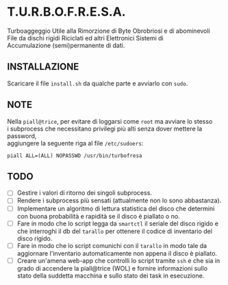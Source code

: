# T.U.R.B.O.F.R.E.S.A.  
Turboaggeggio Utile alla Rimorzione di Byte Obrobriosi e di abominevoli  
File da dischi rigidi Riciclati ed altri Elettronici Sistemi di  
Accumulazione (semi)permanente di dati.  

## INSTALLAZIONE
Scaricare il file `install.sh` da qualche parte e avviarlo con `sudo`.

## NOTE
Nella `piall@trice`, per evitare di loggarsi come `root` ma avviare lo stesso  
i subprocess che necessitano privilegi più alti senza dover mettere la password,  
aggiungere la seguente riga al file `/etc/sudoers`:

`piall ALL=(ALL) NOPASSWD /usr/bin/turbofresa`

## TODO  
- [ ] Gestire i valori di ritorno dei singoli subprocess.  
- [ ] Rendere i subprocess più sensati (attualmente non lo sono abbastanza).  
- [ ] Implementare un algoritmo di lettura statistica del disco che determini con buona probabilità e rapidità se il disco é piallato o no.  
- [ ] Fare in modo che lo script legga da `smartctl` il seriale del disco rigido e che interroghi il db del `tarallo` per ottenere il codice di inventario del disco rigido.  
- [ ] Fare in modo che lo script comunichi con il `tarallo` in modo tale da aggiornare l'inventario automaticamente non appena il disco è piallato.  
- [ ] Creare un'amena web-app che controlli lo script tramite `ssh` e che sia in grado di accendere la piall@trice (WOL) e fornire informazioni sullo stato della suddetta macchina e sullo stato dei task in esecuzione.  
